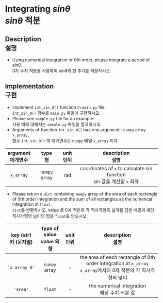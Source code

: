 
# Integrating $sin \theta$<br>$sin \theta$ 적분

## Description<br>설명

* Using numerical integration of 0th order, please integrate a period of $sin \theta$.<br>0차 수치 적분을 사용하여 $sin \theta$의 한 주기를 적분하시오.

## Implementation<br>구현

* Implement `int_sin_0()` function in `main.py` file.<br>`int_sin_0()` 함수를 `main.py` 파일에 구현하시오.
* Please see `sample.py` file for an example.<br>사용 예에 대해서는 `sample.py` 파일을 참고하시오.
* Arguments of function `int_sin_0()` has one argument : `numpy` array `x_array`.<br>함수 `int_sin_0()` 의 매개변수는 `numpy` 배열 `x_array` 이다.

| argument<br>매개변수 | type<br>형 | unit<br>단위 | description<br>설명 |
|:-----------------:|:----------:|:----------:|:------------------:|
| `x_array` | `numpy` array | rad | coordinates of `x` to calculate sin function<br>sin 값을 계산할 `x` 좌표 |

* Please return a `dict` containing `numpy` array of the area of each rectangle of 0th order integration and the sum of all rectangles as the numerical integration in `float`.<br>`dict`를 반환하시오. value 로 0차 적분의 각 직사각형의 넓이를 담은 배열과 해당 직사각형의 넓이의 합을 `float`로 담으시오.

| key (str)<br>키 (문자열) | type of value<br>value 의 형 | unit<br>단위 | description<br>설명 |
|:-----------------:|:----------:|:----------:|:------------------:|
| `'a_array_0'` | `numpy` array | - | the area of each rectangle of 0th order integration at `x_array`<br>`x_array`에서의 0차 적분의 각 직사각형의 넓이 |
| `'area'` | `float` | - | the numerical integration<br>해당 수치 적분 값 |

